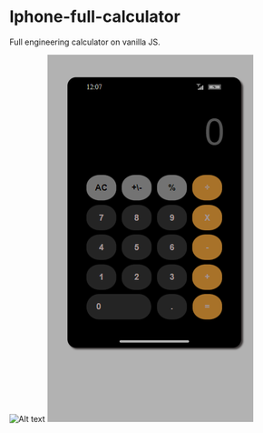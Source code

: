 # Iphone-full-calculator
Full engineering calculator on vanilla JS.


![Alt text](https://github.com/PavelDonchenko/Iphone-full-calculator/blob/calculator/Calculator%20.png)
![Alt text](https://github.com/PavelDonchenko/Iphone-full-calculator/blob/calculator/Calculator%20(1).png)
